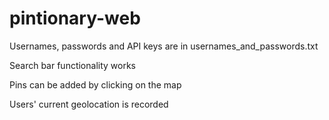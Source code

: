 # pintionary-web

Usernames, passwords and API keys are in usernames_and_passwords.txt


Search bar functionality works

Pins can be added by clicking on the map

Users' current geolocation is recorded 